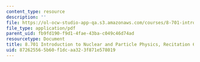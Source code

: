 ```yaml
---
content_type: resource
description: ''
file: https://ol-ocw-studio-app-qa.s3.amazonaws.com/courses/8-701-introduction-to-nuclear-and-particle-physics-fall-2020/872625565b60f1dcaa323f871e578019_MIT8_701f20_rec6.pdf
file_type: application/pdf
parent_uid: fb9fd190-f9d1-4fae-43ba-c049c46d74ad
resourcetype: Document
title: 8.701 Introduction to Nuclear and Particle Physics, Recitation 6
uid: 87262556-5b60-f1dc-aa32-3f871e578019
---
```

